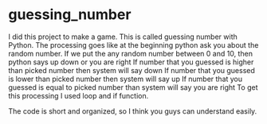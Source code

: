 # guessing_number


I did this project to make a game.
This is called guessing number with Python.
The processing goes like at the beginning python ask you about the random number.
If we put the any random number between 0 and 10,
then python says up down or you are right 
If number that you guessed is higher than picked number then system will say down
If number that you guessed is lower than picked number then system will say up
If number that you guessed is equal to picked number than system will say you are right
To get this processing 
I used loop and if function.

The code is short and organized, so I think you guys can understand easily.
